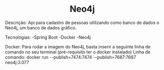 <h1 align="center">Neo4j</h1>
Descrição: Api para cadastro de pessoas utilizando como banco de dados o Neo4j, um banco de dados gráfico.

Tecnologias: -Spring Boot -Docker -Neo4j

Docker: Para rodar a imagem do Neo4j, basta inserir a seguinte linha de comando no seu terminal (pré-requisito ter o docker instalado) Linha de comando: docker run --publish=7474:7474 --publish=7687:7687 neo4j:3.077
